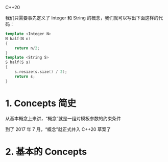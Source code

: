 C++20 

我们只需要事先定义了 Integer 和 String 的概念，我们就可以写出下面这样的代码：
```c++
template <Integer N>
N half(N n)
{
    return n/2;
}
template <String S>
S half(S s)
{
    s.resize(s.size() / 2);
    return s;
}
```

# 1. Concepts 简史
从基本概念上来讲，“概念”就是一组对模板参数的约束条件

到了 2017 年 7 月，“概念”就正式并入 C++20 草案了

# 2. 基本的 Concepts
